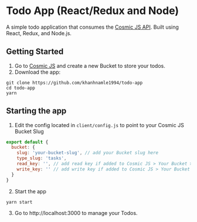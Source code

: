 # Todo App (React/Redux and Node)
A simple todo application that consumes the [Cosmic JS API](https://cosmicjs.com).  Built using React, Redux, and Node.js.

## Getting Started
1. Go to [Cosmic JS](https://cosmicjs.com) and create a new Bucket to store your todos.
2. Download the app:
```
git clone https://github.com/khanhnamle1994/todo-app
cd todo-app
yarn
```

## Starting the app
1. Edit the config located in `client/config.js` to point to your Cosmic JS Bucket Slug
```javascript
export default {
  bucket: {
    slug: 'your-bucket-slug', // add your Bucket slug here
    type_slug: 'tasks',
    read_key: '', // add read key if added to Cosmic JS > Your Bucket > Settings
    write_key: '' // add write key if added to Cosmic JS > Your Bucket > Settings
  }
}
```
2. Start the app
```
yarn start
```
3. Go to http://localhost:3000 to manage your Todos.
